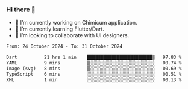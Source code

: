 ### Hi there 👋

<!--
**devcat37/devcat37** is a ✨ _special_ ✨ repository because its `README.md` (this file) appears on your GitHub profile.-->


- 🔭 I’m currently working on Chimicum application.
- 🌱 I’m currently learning Flutter/Dart.
- 👯 I’m looking to collaborate with UI designers.
<!-- - 🤔 I’m looking for help with ... -->

<!--START_SECTION:waka-->

```txt
From: 24 October 2024 - To: 31 October 2024

Dart          21 hrs 1 min    ████████████████████████▒   97.83 %
YAML          9 mins          ▒░░░░░░░░░░░░░░░░░░░░░░░░   00.74 %
Image (svg)   8 mins          ▒░░░░░░░░░░░░░░░░░░░░░░░░   00.69 %
TypeScript    6 mins          ░░░░░░░░░░░░░░░░░░░░░░░░░   00.51 %
XML           1 min           ░░░░░░░░░░░░░░░░░░░░░░░░░   00.13 %
```

<!--END_SECTION:waka-->
